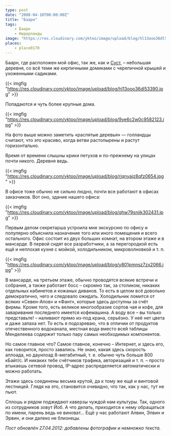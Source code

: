 ```yaml
---
type: post
date: "2008-04-10T00:00:00Z"
title: "Баарн"
tags:
    - Баарн
    - Нидерланды
image: "https://res.cloudinary.com/yktoo/image/upload/blog/hl13ooo36dl53390.jpg"
places:
    - place0170
---
```


Баарн, где расположен мой офис, так же, как и [Суст](0005), – небольшая деревня, со всё теми же кирпичными домиками с черепичной крышей и ухоженными садиками.

{{< imgfig "https://res.cloudinary.com/yktoo/image/upload/blog/hl13ooo36dl53390.jpg" >}}

<!--more-->

Попадаются и чуть более крупные дома.

{{< imgfig "https://res.cloudinary.com/yktoo/image/upload/blog/9ye6c2w0c9582123.jpg" >}}

На фото выше можно заметить «распятые деревья» — голландцы считают, что это красиво, когда ветви растопырены и растут горизонтально.

Время от времени слышны крики петухов и по-прежнему на улицах почти никого. Деревня ведь.

{{< imgfig "https://res.cloudinary.com/yktoo/image/upload/blog/rjqnyajz8qfz0654.jpg" >}}

В офисе тоже обычно не сильно людно, почти все работают в офисах заказчиков. Вот оно, здание нашего офиса:

{{< imgfig "https://res.cloudinary.com/yktoo/image/upload/blog/qhw79sniik302431.jpg" >}}

Первым делом секретарша устроила мне экскурсию по офису и популярно объяснила назначение того или иного помещения и всего остального. Офис состоит из двух больших комнат, на втором этаже и в мансарде. В первой сидят все разработчики, а за перегородкой есть ещё и неплохая кухня с мойкой, холодильником, микроволновкой и т. п.

{{< imgfig "https://res.cloudinary.com/yktoo/image/upload/blog/y801pmnsz7zx2066.jpg" >}}

В мансарде, на третьем этаже, обычно проводятся всякие встречи и собрания, а также работает босс – скромно так, за столиком, никаких отдельных кабинетов и кожаных диванов. То есть в целом всё довольно демократично, чего и следовало ожидать. Холодильник ломится от всяких «Севен-Апов» и «Фант», которые здесь доступны за счёт фирмы. Кроме того, есть великое многообразие сортов чая и кофе, для заваривания последнего имеется кофемашина. А воду все – вы только представьте! – наливают прямо из-под крана, серьёзно. У неё нет цвета и даже запаха нет. То есть я подозреваю, что в отличии от продуктов отечественного водоканала, местная вода вместо всей таблицы Менделеева содержит только пару самых необходимых компонентов.

Но самое главное что? Самое главное, конечно – Интернет, и здесь его, как говорится, просто завались. Не знаю, какая здесь скорость аплоада, но даунлоад 8-мегабитный, т. е. обычно чуть больше 800 кБайт/с. И никаких тебе счётчиков трафика, авторизаций и т. п. – просто втыкаешь сетевой провод, IP-адрес распределяется автоматически и можно работать.

Этажи здесь соединены весьма крутой, да к тому же ещё и винтовой лестницей. Глядя на это, становится очевидно, что так, как у нас, тут не пьют.

Сплошь и рядом поджидают каверзы чуждой нам культуры. Так, одного из сотрудников зовут Йоб. А что делать, приходится к нему обращаться по имени, парень ведь не виноват… Ещё у нас работают Алвин, Элвин и Эрвин, и они далеко не близнецы.

*Пост обновлён 27.04.2012: добавлены фотографии и немножко текста.*
